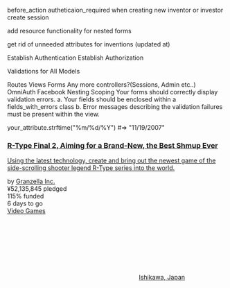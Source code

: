 before_action autheticaion_required
when creating new inventor or investor create session

add resource functionality for nested forms

get rid of unneeded attributes for inventions (updated at)


Establish Authentication
Establish Authorization


Validations for All Models

Routes
Views
Forms
Any more controllers?(Sessions, Admin etc..)
OmniAuth Facebook
Nesting
Scoping
Your forms should correctly display validation errors. a. Your fields should be enclosed within a fields_with_errors class b. Error messages describing the validation failures must be present within the view.

your_attribute.strftime("%m/%d/%Y")   #=> "11/19/2007"


<div class="h30 pt4 px3 mb1px">
  <div class="clamp-5 navy-500 mb3 hover-target">
    <a href="https://www.kickstarter.com/projects/granzella/r-type-final-2-aiming-for-a-brand-new-the-best-shmup-ever?ref=discovery" class="soft-black mb3">
      <h3 class="type-18 light hover-item-text-underline mb1">R-Type Final 2, Aiming for a Brand-New, the Best Shmup Ever</h3>
      <div class="hide block-sm">
        <p class="dark-grey-400 type-14 text-decoration-none clamp-2">Using the latest technology, create and bring out the newest game of the side-scrolling shooter legend R-Type series into the world.</p>
      </div>
    </a>
  </div>
  <div class="type-13 flex">
    <div class="inline-block">
      <span class="soft-black">by</span>
       <a href="https://www.kickstarter.com/profile/granzella?ref=discovery" class="soft-black hover-text-underline medium">Granzella Inc.</a>
     </div>
   </div>
 </div>
 <div class="pb3 pt3 px3-sm px4">
   <div class="h20-sm pt1px">
     <div class="bg-grey-400 mb3 w100p">
       <div class="bg-ksr-green-700 h3px" style="width: 100%;">
       </div>
     </div>
     <div class="ksr-green-700 medium">
       <div class="type-13 mr2">
         <span>¥52,135,845</span>
         <span class="ml1 normal">pledged</span>
       </div>
       <div class="type-13 mr2 dark-grey-500 medium">
         <span>115%</span>
         <span class="ml1 normal">funded</span>
       </div>
       <div class="type-13 ksr_page_timer mr2 dark-grey-500 medium" data-end_time="1560265200000">
         <span class="js-num">6</span>
         <span class="js-text ml1">days to go</span>
       </div>
       <div class="type-12 mb2 mt3 medium inline-block">
         <a class="dark-grey-500 hover-soft-black text-underline" href="http://www.kickstarter.com/discover/categories/games/video%20games?ref=discovery">Video Games</a>
       </div>
       <div class="type-12 mb2 mt3 ml4 medium inline-block">
         <svg class="svg-icon__map-pin icon-12 mr3px mb1px fill-dark-grey-500" aria-hidden="true">
           <use xlink:href="#map-pin">
           </use>
         </svg>
         <a class="dark-grey-500 hover-soft-black text-underline" href="https://www.kickstarter.com/discover/places/ishikawa-uruma-shi-jp?ref=discovery">Ishikawa, Japan</a>
       </div>
     </div>
   </div>
 </div>
</div>
</div>
</div>
</div>
